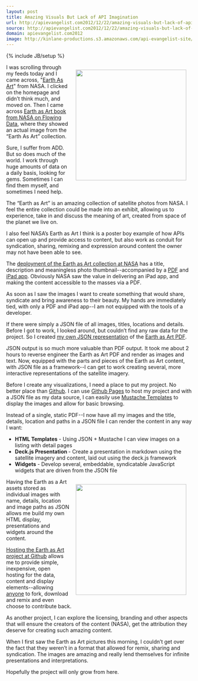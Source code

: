 ```yaml
---
layout: post
title: Amazing Visuals But Lack of API Imagination
url: http://apievangelist.com2012/12/22/amazing-visuals-but-lack-of-api-imagination/
source: http://apievangelist.com2012/12/22/amazing-visuals-but-lack-of-api-imagination/
domain: apievangelist.com2012
image: http://kinlane-productions.s3.amazonaws.com/api-evangelist-site/blog/great-salt-desert.jpeg
---
```

{% include JB/setup %}
<p><a href="http://kinlane.github.com/earth-as-art/index.html" target="_blank"><img style="padding: 15px;" src="https://s3.amazonaws.com/kinlane-productions/earth-as-art/desolation-canyon.jpeg" alt="" width="300" align="right" /></a></p>
<p>I was scrolling through my feeds today and I came across, "<a href="http://www.nasa.gov/connect/ebooks/earth_art_detail.html">Earth As Art</a>" from NASA.  I clicked on the homepage and didn&rsquo;t think much, and moved on.  Then I came across <a href="http://flowingdata.com/2012/12/21/earth-as-art-from-nasa/">Earth as Art book from NASA on Flowing Data</a>, where they showed an actual image from the &ldquo;Earth As Art&rdquo; collection.</p>
<p>Sure, I suffer from ADD.  But so does much of the world.  I work through huge amounts of data on a daily basis, looking for gems.  Sometimes I can find them myself, and sometimes I need help.</p>
<p>The &ldquo;Earth as Art&rdquo; is an amazing collection of satellite photos from NASA.   I feel the entire collection could be made into an exhibit, allowing us to experience, take in and discuss the meaning of art, created from space of the planet we live on.</p>
<p>I also feel NASA&rsquo;s Earth as Art I think is a poster boy example of how APIs can open up and provide access to content, but also work as conduit for syndication, sharing, remixing and expression around content the owner may not have been able to see.</p>
<p>The <a href="http://www.nasa.gov/connect/ebooks/earth_art_detail.html">deployment of the Earth as Art collection at NASA</a> has a title, description and meaningless photo thumbnail--accompanied by a <a href="http://www.nasa.gov/pdf/703154main_earth_art-ebook.pdf">PDF</a> and <a href="https://itunes.apple.com/us/app/nasa-earth-as-art/id577527077?mt=8">iPad app</a>.  Obviously NASA saw the value in delivering an iPad app, and making the content accessible to the masses via a PDF.</p>
<p>As soon as I saw the images I want to create something that would share, syndicate and bring awareness to their beauty.  My hands are immediately tied, with only a PDF and iPad app--I am not equipped with the tools of a developer.</p>
<p>If there were simply a JSON file of all images, titles, locations and details. Before I got to work, I looked around, but couldn&rsquo;t find any raw data for the project.  So I created <a href="https://raw.github.com/kinlane/earth-as-art/gh-pages/data/photos.json">my own JSON representation</a> of the <a href="http://www.nasa.gov/pdf/703154main_earth_art-ebook.pdf">Earth as Art PDF</a>.</p>
<p>JSON output is so much more valuable than PDF output.  It took me about 2 hours to reverse engineer the Earth as Art PDF and render as images and text.  Now, equipped with the parts and pieces of the Earth as Art content, with JSON file as a framework--I can get to work creating several, more interactive representations of the satellite imagery.</p>
<p>Before I create any visualizations, I need a place to put my project.  No better place than <a href="/admin/blog/http:/github.com">Github</a>.  I can use <a href="http://pages.github.com/">Github Pages</a> to host my project and with a JSON file as my data source, I can easily use <a href="http://mustache.github.com/">Mustache Templates</a> to display the images and allow for basic browsing.</p>
<p>Instead of a single, static PDF--I now have all my images and the title, details, location and paths in a JSON file I can render the content in any way I want:</p>
<ul class="mainlist">
<li><strong>HTML Templates</strong> - Using JSON + Mustache I can view images on a listing with detail pages</li>
<li><strong>Deck.js Presentation </strong>- Create a presentation in markdown using the satellite imagery and content, laid out using the deck.js framework</li>
<li><strong>Widgets</strong> - Develop several, embeddable, syndicatable JavaScript widgets that are driven from the JSON file</li>
</ul>
<p><a href="http://kinlane.github.com/earth-as-art/index.html" target="_blank"><img style="padding: 15px;" src="https://s3.amazonaws.com/kinlane-productions/earth-as-art/great-salt-desert.jpeg" alt="" width="300" align="right" /></a></p>
<p>Having the Earth as a Art assets stored as individual images with name, details, location and image paths as JSON allows me build my own HTML display, presentations and widgets around the content.</p>
<p><a href="http://kinlane.github.com/earth-as-art/index.html" target="_blank">Hosting the Earth as Art project at Github</a> allows me to provide simple, inexpensive, open hosting for the data, content and display elements--allowing <span style="text-decoration: underline;">anyone</span> to fork, download and remix and even choose to contribute back.</p>
<p>As another project, I can explore the licensing, branding and other aspects that will ensure the creators of the content (NASA), get the attribution they deserve for creating such amazing content.</p>
<p>When I first saw the Earth as Art pictures this morning, I couldn&rsquo;t get over the fact that they weren&rsquo;t in a format that allowed for remix, sharing and syndication.  The images are amazing and really lend themselves for infinite presentations and interpretations.</p>
<p>Hopefully the project will only grow from here.</p>
